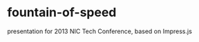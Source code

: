 fountain-of-speed
=================

presentation for 2013 NIC Tech Conference, based on Impress.js
